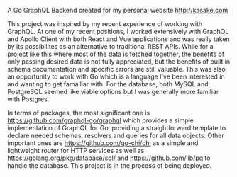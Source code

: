 A Go GraphQL Backend created for my personal website http://kasake.com

This project was inspired by my recent experience of working with GraphQL. At one of my recent positions, I worked extensively with GraphQL and Apollo Client with both React and Vue applications and was really taken by its possibilites as an alternative to traditional REST APIs. While for a project like this where most of the data is fetched together, the benefits of only passing desired data is not fully appreciated, but the benefits of built in schema documentation and specific errors are still valuable. This was also an opportunity to work with Go which is a language I've been interested in and wanting to get famailiar with. For the database, both MySQL and PostgreSQL seemed like viable options but I was generally more familiar with Postgres.

In terms of packages, the most significant one is https://github.com/graphql-go/graphql which provides a simple implementation of GraphQL for Go, providing a straightforward template to declare needed schemas, resolvers and queries for all data objects. Other important ones are https://github.com/go-chi/chi as a simple and lightweight router for HTTP services as well as https://golang.org/pkg/database/sql/ and https://github.com/lib/pq to handle the database. This project is in the process of being deployed.
